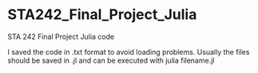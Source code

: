 STA242_Final_Project_Julia
==========================

STA 242 Final Project Julia code

I saved the code in .txt format to avoid loading problems. 
Usually the files should be saved in .jl and can be executed with julia filename.jl
